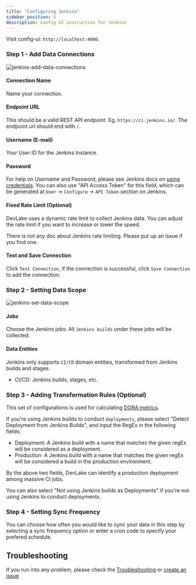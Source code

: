 ```yaml
---
title: "Configuring Jenkins"
sidebar_position: 5
description: Config UI instruction for Jenkins
---
```


Visit config-ui: `http://localhost:4000`.

### Step 1 - Add Data Connections

![jenkins-add-data-connections](/img/ConfigUI/jenkins-add-data-connections.png)

#### Connection Name

Name your connection.

#### Endpoint URL

This should be a valid REST API endpoint. Eg. `https://ci.jenkins.io/`. The endpoint url should end with `/`.

#### Username (E-mail)

Your User ID for the Jenkins Instance.

#### Password

For help on Username and Password, please see Jenkins docs on [using credentials](https://www.jenkins.io/doc/book/using/using-credentials/). You can also use "API Access Token" for this field, which can be generated at `User` -> `Configure` -> `API Token` section on Jenkins.

#### Fixed Rate Limit (Optional)

DevLake uses a dynamic rate limit to collect Jenkins data. You can adjust the rate limit if you want to increase or lower the speed.

There is not any doc about Jenkins rate limiting. Please put up an issue if you find one.

#### Test and Save Connection

Click `Test Connection`, if the connection is successful, click `Save Connection` to add the connection.

### Step 2 - Setting Data Scope

![jenkins-set-data-scope](/img/ConfigUI/jenkins-set-data-scope.png)

#### Jobs

Choose the Jenkins jobs. All `Jenkins builds` under these jobs will be collected.

#### Data Entities

Jenkins only supports `CI/CD` domain entities, transformed from Jenkins builds and stages.

- CI/CD: Jenkins builds, stages, etc.

### Step 3 - Adding Transformation Rules (Optional)

This set of configurations is used for calculating [DORA metrics](../DORA.md).

If you're using Jenkins builds to conduct `deployments`, please select "Detect Deployment from Jenkins Builds", and input the RegEx in the following fields:

- Deployment: A Jenkins build with a name that matches the given regEx will be considered as a deployment.
- Production: A Jenkins build with a name that matches the given regEx will be considered a build in the production environment.

By the above two fields, DevLake can identify a production deployment among massive CI jobs.

You can also select "Not using Jenkins builds as Deployments" if you're not using Jenkins to conduct deployments.

### Step 4 - Setting Sync Frequency

You can choose how often you would like to sync your data in this step by selecting a sync frequency option or enter a cron code to specify your prefered schedule.

## Troubleshooting

If you run into any problem, please check the [Troubleshooting](/Troubleshooting/Configuration.md) or [create an issue](https://github.com/apache/incubator-devlake/issues)
